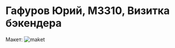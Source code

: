 # Гафуров Юрий, М3310, Визитка бэкендера
Макет: ![maket](https://github.com/user-attachments/assets/3919c220-470d-434b-9d5e-c25b06b55d3f)

